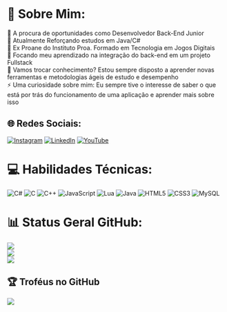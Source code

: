 # 💫 Sobre Mim:
🔭 A procura de oportunidades como Desenvolvedor Back-End Junior<br>👯  Atualmente Reforçando estudos em Java/C#<br>🤝 Ex Proane do Instituto Proa. Formado em Tecnologia em Jogos Digitais<br>🌱 Focando meu aprendizado na integração do back-end em um projeto Fullstack<br>💬 Vamos trocar conhecimento? Estou sempre disposto a aprender novas ferramentas e metodologias ágeis de estudo e desempenho<br>⚡ Uma curiosidade sobre mim: Eu sempre tive o interesse de saber o que está por trás do funcionamento de uma aplicação e aprender mais sobre isso


## 🌐 Redes Sociais:
[![Instagram](https://img.shields.io/badge/Instagram-%23E4405F.svg?logo=Instagram&logoColor=white)](https://instagram.com/vitin_homem) [![LinkedIn](https://img.shields.io/badge/LinkedIn-%230077B5.svg?logo=linkedin&logoColor=white)](https://linkedin.com/in/victor-melo-4833a324a/) [![YouTube](https://img.shields.io/badge/YouTube-%23FF0000.svg?logo=YouTube&logoColor=white)](https://youtube.com/channel/UCnOP4Bf259gwuUtsw39g4uA) 

# 💻 Habilidades Técnicas:
![C#](https://img.shields.io/badge/c%23-%23239120.svg?style=flat&logo=csharp&logoColor=white) ![C](https://img.shields.io/badge/c-%2300599C.svg?style=flat&logo=c&logoColor=white) ![C++](https://img.shields.io/badge/c++-%2300599C.svg?style=flat&logo=c%2B%2B&logoColor=white) ![JavaScript](https://img.shields.io/badge/javascript-%23323330.svg?style=flat&logo=javascript&logoColor=%23F7DF1E) ![Lua](https://img.shields.io/badge/lua-%232C2D72.svg?style=flat&logo=lua&logoColor=white) ![Java](https://img.shields.io/badge/java-%23ED8B00.svg?style=flat&logo=openjdk&logoColor=white) ![HTML5](https://img.shields.io/badge/html5-%23E34F26.svg?style=flat&logo=html5&logoColor=white) ![CSS3](https://img.shields.io/badge/css3-%231572B6.svg?style=flat&logo=css3&logoColor=white) ![MySQL](https://img.shields.io/badge/mysql-%2300000f.svg?style=flat&logo=mysql&logoColor=white)
# 📊 Status Geral GitHub:
![](https://github-readme-stats.vercel.app/api?username=SkylineProgrammer&theme=blue-green&hide_border=false&include_all_commits=false&count_private=false)<br/>
![](https://github-readme-streak-stats.herokuapp.com/?user=SkylineProgrammer&theme=blue-green&hide_border=false)<br/>
![](https://github-readme-stats.vercel.app/api/top-langs/?username=SkylineProgrammer&theme=blue-green&hide_border=false&include_all_commits=false&count_private=false&layout=compact)

## 🏆 Troféus no GitHub
![](https://github-profile-trophy.vercel.app/?username=SkylineProgrammer&theme=discord&no-frame=false&no-bg=true&margin-w=4)
